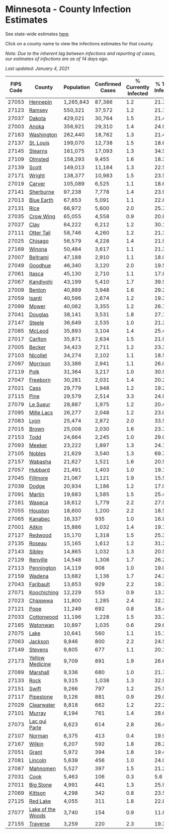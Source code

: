 # Minnesota - County Infection Estimates

See state-wide estimates [here](/infections/us-mn).

Click on a county name to view the infections estimates for that county.

*Note: Due to the inherent lag between infections and reporting of cases, our estimates of infections are as of 14 days ago.*

*Last updated: January 4, 2021*

|   FIPS Code |                                 County |   Population |   Confirmed Cases |   % Currently Infected |   % Total Infected |
|-------------|----------------------------------------|--------------|-------------------|------------------------|--------------------|
|       27053 |                   [Hennepin](hennepin) |    1,265,843 |            87,386 |                    1.2 |               21.7 |
|       27123 |                       [Ramsey](ramsey) |      550,321 |            37,572 |                    1.2 |               21.1 |
|       27037 |                       [Dakota](dakota) |      429,021 |            30,764 |                    1.5 |               21.4 |
|       27003 |                         [Anoka](anoka) |      356,921 |            29,310 |                    1.4 |               24.9 |
|       27163 |               [Washington](washington) |      262,440 |            18,762 |                    1.3 |               21.4 |
|       27137 |                 [St. Louis](st.-louis) |      199,070 |            12,738 |                    1.5 |               18.6 |
|       27145 |                     [Stearns](stearns) |      161,075 |            17,093 |                    1.3 |               34.5 |
|       27109 |                     [Olmsted](olmsted) |      158,293 |             9,455 |                    1.6 |               18.3 |
|       27139 |                         [Scott](scott) |      149,013 |            11,184 |                    1.3 |               22.5 |
|       27171 |                       [Wright](wright) |      138,377 |            10,983 |                    1.5 |               23.5 |
|       27019 |                       [Carver](carver) |      105,089 |             6,525 |                    1.1 |               18.6 |
|       27141 |                 [Sherburne](sherburne) |       97,238 |             7,778 |                    1.4 |               23.9 |
|       27013 |               [Blue Earth](blue-earth) |       67,653 |             5,091 |                    1.1 |               22.8 |
|       27131 |                           [Rice](rice) |       66,972 |             5,600 |                    2.0 |               25.7 |
|       27035 |                 [Crow Wing](crow-wing) |       65,055 |             4,558 |                    0.9 |               20.8 |
|       27027 |                           [Clay](clay) |       64,222 |             6,212 |                    1.2 |               30.1 |
|       27111 |               [Otter Tail](otter-tail) |       58,746 |             4,260 |                    1.2 |               21.3 |
|       27025 |                     [Chisago](chisago) |       56,579 |             4,228 |                    1.4 |               21.9 |
|       27169 |                       [Winona](winona) |       50,484 |             3,617 |                    1.1 |               21.3 |
|       27007 |                   [Beltrami](beltrami) |       47,188 |             2,910 |                    1.1 |               18.0 |
|       27049 |                     [Goodhue](goodhue) |       46,340 |             3,120 |                    2.0 |               19.5 |
|       27061 |                       [Itasca](itasca) |       45,130 |             2,710 |                    1.1 |               17.8 |
|       27067 |                 [Kandiyohi](kandiyohi) |       43,199 |             5,410 |                    1.7 |               39.5 |
|       27009 |                       [Benton](benton) |       40,889 |             3,948 |                    1.6 |               29.2 |
|       27059 |                       [Isanti](isanti) |       40,596 |             2,674 |                    1.2 |               19.3 |
|       27099 |                         [Mower](mower) |       40,062 |             3,355 |                    1.2 |               26.1 |
|       27041 |                     [Douglas](douglas) |       38,141 |             3,531 |                    1.8 |               27.1 |
|       27147 |                       [Steele](steele) |       36,649 |             2,535 |                    1.0 |               21.2 |
|       27085 |                       [McLeod](mcleod) |       35,893 |             3,104 |                    1.4 |               25.4 |
|       27017 |                     [Carlton](carlton) |       35,871 |             2,634 |                    1.5 |               21.9 |
|       27005 |                       [Becker](becker) |       34,423 |             2,711 |                    1.2 |               23.3 |
|       27103 |                   [Nicollet](nicollet) |       34,274 |             2,102 |                    1.1 |               18.5 |
|       27097 |                   [Morrison](morrison) |       33,386 |             2,941 |                    1.1 |               26.0 |
|       27119 |                           [Polk](polk) |       31,364 |             3,217 |                    1.0 |               30.9 |
|       27047 |                   [Freeborn](freeborn) |       30,281 |             2,031 |                    1.4 |               20.2 |
|       27021 |                           [Cass](cass) |       29,779 |             1,948 |                    1.2 |               19.2 |
|       27115 |                           [Pine](pine) |       29,579 |             2,514 |                    3.3 |               24.9 |
|       27079 |                   [Le Sueur](le-sueur) |       28,887 |             1,975 |                    1.2 |               20.4 |
|       27095 |               [Mille Lacs](mille-lacs) |       26,277 |             2,048 |                    1.2 |               23.0 |
|       27083 |                           [Lyon](lyon) |       25,474 |             2,872 |                    2.0 |               33.5 |
|       27015 |                         [Brown](brown) |       25,008 |             2,030 |                    1.6 |               23.7 |
|       27153 |                           [Todd](todd) |       24,664 |             2,245 |                    1.0 |               29.0 |
|       27093 |                       [Meeker](meeker) |       23,222 |             1,897 |                    1.3 |               24.1 |
|       27105 |                       [Nobles](nobles) |       21,629 |             3,540 |                    1.3 |               69.7 |
|       27157 |                     [Wabasha](wabasha) |       21,627 |             1,521 |                    1.6 |               20.5 |
|       27057 |                     [Hubbard](hubbard) |       21,491 |             1,403 |                    1.0 |               19.1 |
|       27045 |                   [Fillmore](fillmore) |       21,067 |             1,121 |                    1.9 |               15.5 |
|       27039 |                         [Dodge](dodge) |       20,934 |             1,186 |                    1.2 |               17.0 |
|       27091 |                       [Martin](martin) |       19,683 |             1,585 |                    1.5 |               25.4 |
|       27161 |                       [Waseca](waseca) |       18,612 |             1,779 |                    2.2 |               27.9 |
|       27055 |                     [Houston](houston) |       18,600 |             1,200 |                    2.2 |               18.5 |
|       27065 |                     [Kanabec](kanabec) |       16,337 |               935 |                    1.0 |               16.8 |
|       27001 |                       [Aitkin](aitkin) |       15,886 |             1,032 |                    1.4 |               19.1 |
|       27127 |                     [Redwood](redwood) |       15,170 |             1,318 |                    1.5 |               25.3 |
|       27135 |                       [Roseau](roseau) |       15,165 |             1,612 |                    1.2 |               31.2 |
|       27143 |                       [Sibley](sibley) |       14,865 |             1,032 |                    1.3 |               20.5 |
|       27129 |                   [Renville](renville) |       14,548 |             1,308 |                    1.7 |               26.2 |
|       27113 |               [Pennington](pennington) |       14,119 |               908 |                    1.0 |               19.0 |
|       27159 |                       [Wadena](wadena) |       13,682 |             1,136 |                    1.7 |               24.3 |
|       27043 |                 [Faribault](faribault) |       13,653 |               929 |                    2.2 |               19.7 |
|       27071 |             [Koochiching](koochiching) |       12,229 |               553 |                    0.9 |               13.3 |
|       27023 |                   [Chippewa](chippewa) |       11,800 |             1,285 |                    2.4 |               32.3 |
|       27121 |                           [Pope](pope) |       11,249 |               692 |                    0.8 |               18.4 |
|       27033 |               [Cottonwood](cottonwood) |       11,196 |             1,228 |                    1.5 |               33.7 |
|       27165 |                   [Watonwan](watonwan) |       10,897 |             1,035 |                    0.6 |               29.6 |
|       27075 |                           [Lake](lake) |       10,641 |               560 |                    1.1 |               15.1 |
|       27063 |                     [Jackson](jackson) |        9,846 |               800 |                    2.2 |               24.5 |
|       27149 |                     [Stevens](stevens) |        9,805 |               677 |                    1.1 |               20.1 |
|       27173 |     [Yellow Medicine](yellow-medicine) |        9,709 |               891 |                    1.9 |               26.6 |
|       27089 |                   [Marshall](marshall) |        9,336 |               680 |                    1.0 |               21.7 |
|       27133 |                           [Rock](rock) |        9,315 |             1,038 |                    1.3 |               32.9 |
|       27151 |                         [Swift](swift) |        9,266 |               797 |                    1.2 |               25.5 |
|       27117 |                 [Pipestone](pipestone) |        9,126 |               881 |                    0.9 |               29.0 |
|       27029 |               [Clearwater](clearwater) |        8,818 |               662 |                    1.2 |               22.2 |
|       27101 |                       [Murray](murray) |        8,194 |               761 |                    1.4 |               28.6 |
|       27073 |         [Lac qui Parle](lac-qui-parle) |        6,623 |               614 |                    2.8 |               26.4 |
|       27107 |                       [Norman](norman) |        6,375 |               413 |                    0.4 |               19.9 |
|       27167 |                       [Wilkin](wilkin) |        6,207 |               592 |                    1.8 |               28.2 |
|       27051 |                         [Grant](grant) |        5,972 |               394 |                    1.8 |               19.4 |
|       27081 |                     [Lincoln](lincoln) |        5,639 |               456 |                    1.0 |               24.0 |
|       27087 |                   [Mahnomen](mahnomen) |        5,527 |               397 |                    1.5 |               21.2 |
|       27031 |                           [Cook](cook) |        5,463 |               106 |                    0.3 |                5.6 |
|       27011 |                 [Big Stone](big-stone) |        4,991 |               441 |                    1.3 |               25.9 |
|       27069 |                     [Kittson](kittson) |        4,298 |               342 |                    0.8 |               23.5 |
|       27125 |                   [Red Lake](red-lake) |        4,055 |               311 |                    1.8 |               22.8 |
|       27077 | [Lake of the Woods](lake-of-the-woods) |        3,740 |               154 |                    0.9 |               11.8 |
|       27155 |                   [Traverse](traverse) |        3,259 |               220 |                    2.3 |               19.3 |